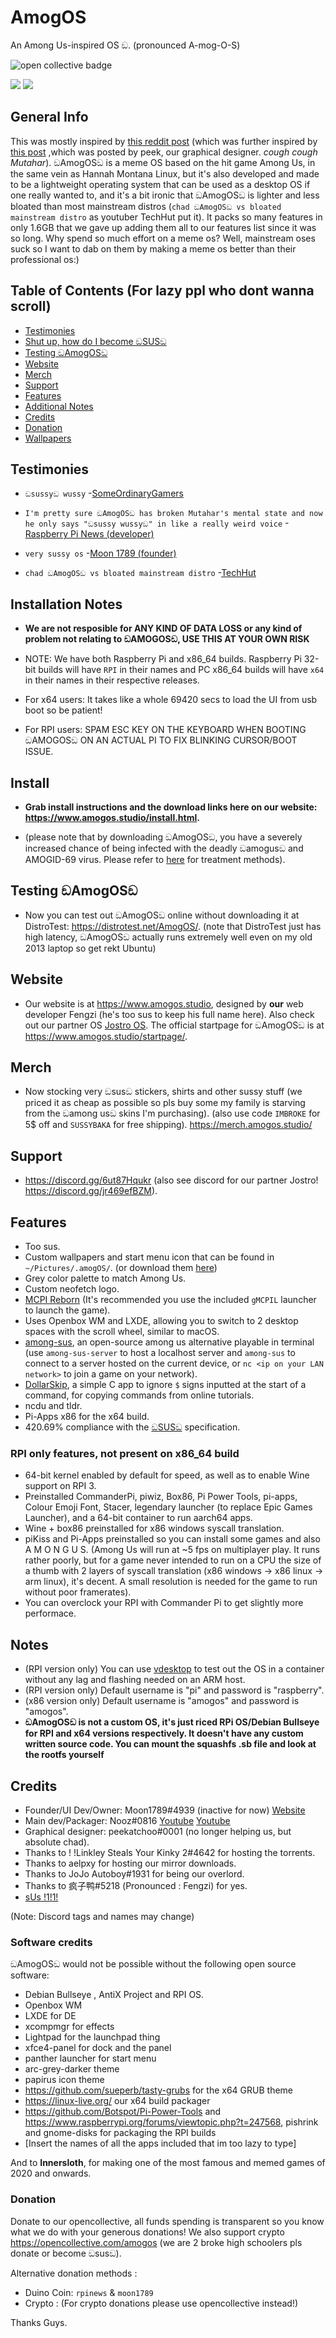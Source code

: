 # AmogOS
An Among Us-inspired OS ඞ. (pronounced A-mog-O-S)

<img alt="open collective badge" src="https://opencollective.com/amogos/tiers/just-wanna-help.svg?avatarHeight=65" />

<img src="https://i.postimg.cc/vmF8tTVH/120727498-ecfc5e00-c497-11eb-9f92-a1b99318fee1.png"/> <img src="https://i.postimg.cc/m2Ym9qXt/130533968-d797e83d-e643-4c62-9264-7d46c2b67b48.png"/>

## General Info

This was mostly inspired by [this reddit post](https://www.reddit.com/r/unixporn/comments/nhomed/cinnamon_amogos_is_complete_icon_art_idea_by_u/) (which was further inspired by [this post](https://www.reddit.com/r/linuxmint/comments/n9h7b4/amogos_custom_background_mint_x_grey_theme/) ,which was posted by peek, our graphical designer. *cough cough Mutahar*). ඞAmogOSඞ is a meme OS based on the hit game Among Us, in the same vein as Hannah Montana Linux, but it's also developed and made to be a lightweight operating system that can be used as a desktop OS if one really wanted to, and it's a bit ironic that ඞAmogOSඞ is lighter and less bloated than most mainstream distros (`chad ඞAmogOSඞ vs bloated mainstream distro` as youtuber TechHut put it). It packs so many features in only 1.6GB that we gave up adding them all to our features list since it was so long. Why spend so much effort on a meme os? Well, mainstream oses suck so I want to dab on them by making a meme os better than their professional os:)

## Table of Contents (For lazy ppl who dont wanna scroll)
- [Testimonies](#Testimonies)  
- [Shut up, how do I become ඞSUSඞ](#Install) <br>
- [Testing ඞAmogOSඞ](#Testing-ඞAmogOSඞ)  <br>
- [Website](#Website)  
- [Merch](#Merch)  
- [Support](#Support)  
- [Features](#Features)  
- [Additional Notes](#Notes)  
- [Credits](#Credits)  
- [Donation](#Donation)  
- [Wallpapers](https://github.com/Amog-OS/AmogOS-Wallpapers)  

## Testimonies

- `ඞsussyඞ wussy` -[SomeOrdinaryGamers](https://www.youtube.com/watch?v=ixLuhDxNktk)
  
- `I'm pretty sure ඞAmogOSඞ has broken Mutahar's mental state and now he only says "ඞsussy wussyඞ" in like a really weird voice` -[Raspberry Pi News (developer)](https://www.youtube.com/watch?v=jiQVuhNiTZ0)
  
- `very sussy os` -[Moon 1789 (founder)](https://www.youtube.com/watch?v=hkzYIwMYds8)
  
- `chad ඞAmogOSඞ vs bloated mainstream distro` -[TechHut](https://www.youtube.com/watch?v=ymYIJYb2hYI)  

## Installation Notes
- **We are not resposible for ANY KIND OF DATA LOSS or any kind of problem not relating to ඞAMOGOSඞ, USE THIS AT YOUR OWN RISK**

- NOTE: We have both Raspberry Pi and x86_64 builds. Raspberry Pi 32-bit builds will have `RPI` in their names and PC x86_64 builds will have `x64` in their names in their respective releases.  

- For x64 users: It takes like a whole 69420 secs to load the UI from usb boot so be patient!

- For RPI users: SPAM ESC KEY ON THE KEYBOARD WHEN BOOTING ඞAMOGOSඞ ON AN ACTUAL PI TO FIX BLINKING CURSOR/BOOT ISSUE.

## Install
- **Grab install instructions and the download links here on our website: https://www.amogos.studio/install.html.**

- (please note that by downloading ඞAmogOSඞ, you have a severely increased chance of being infected with the deadly ඞamogusඞ and AMOGID-69 virus. Please refer to [here](https://www.youtube.com/watch?v=nFstpT_YTro) for treatment methods).

## Testing ඞAmogOSඞ
- Now you can test out ඞAmogOSඞ online without downloading it at DistroTest: https://distrotest.net/AmogOS/. (note that DistroTest just has high latency, ඞAmogOSඞ actually runs extremely well even on my old 2013 laptop so get rekt Ubuntu)

## Website
- Our website is at https://www.amogos.studio, designed by **our** web developer Fengzi (he's too sus to keep his full name here). Also check out our partner OS [Jostro OS](https://github.com/jostroOS/jostro). The official startpage for ඞAmogOSඞ is at https://www.amogos.studio/startpage/.

## Merch
- Now stocking very ඞsusඞ stickers, shirts and other sussy stuff (we priced it as cheap as possible so pls buy some my family is starving from the ඞamong usඞ skins I'm purchasing). (also use code `IMBROKE` for 5$ off and `SUSSYBAKA` for free shipping). 
https://merch.amogos.studio/ 

## Support
- https://discord.gg/6ut87Hqukr (also see discord for our partner Jostro! https://discord.gg/jr469efBZM).

## Features
- Too sus.
- Custom wallpapers and start menu icon that can be found in `~/Pictures/.amogOS/`. (or download them [here](https://github.com/Amog-OS/AmogOS-Wallpapers))
- Grey color palette to match Among Us.
- Custom neofetch logo.
- [MCPI Reborn](https://gitea.thebrokenrail.com/TheBrokenRail/minecraft-pi-reborn) (It's recommended you use the included `gMCPIL` launcher to launch the game).
- Uses Openbox WM and LXDE, allowing you to switch to 2 desktop spaces with the scroll wheel, similar to macOS.
- [among-sus](https://git.sr.ht/~martijnbraam/among-sus), an open-source among us alternative playable in terminal (use `among-sus-server` to host a localhost server and `among-sus` to connect to a server hosted on the current device, or `nc <ip on your LAN network>` to join a game on your network).
- [DollarSkip](https://github.com/CleanMachine1/DollarSkip), a simple C app to ignore `$` signs inputted at the start of a command, for copying commands from online tutorials.
- ncdu and tldr.
- Pi-Apps x86 for the x64 build.
- 420.69% compliance with the [ඞSUSඞ](https://en.m.wikipedia.org/wiki/Single_UNIX_Specification) specification.

### RPI only features, not present on x86_64 build
- 64-bit kernel enabled by default for speed, as well as to enable Wine support on RPI 3.
- Preinstalled CommanderPi, piwiz, Box86, Pi Power Tools, pi-apps, Colour Emoji Font, Stacer, legendary launcher (to replace Epic Games Launcher), and a 64-bit container to run aarch64 apps.
- Wine + box86 preinstalled for x86 windows syscall translation.
- piKiss and Pi-Apps preinstalled so you can install some games and also A M O N G U S.
(Among Us will run at ~5 fps on multiplayer play. It runs rather poorly, but for a game never intended to run on a CPU the size of a thumb with 2 layers of syscall translation (x86 windows -> x86 linux -> arm linux), it's decent. A small resolution is needed for the game to run without poor framerates).
- You can overclock your RPI with Commander Pi to get slightly more performace.

## Notes
- (RPI version only) You can use [vdesktop](https://github.com/Botspot/vdesktop) to test out the OS in a container without any lag and flashing needed on an ARM host.
- (RPI version only) Default username is "pi" and password is "raspberry".
- (x86 version only) Default username is "amogos" and password is "amogos".
- **ඞAmogOSඞ is not a custom OS, it's just riced RPi OS/Debian Bullseye for RPI and x64 versions respectively. It doesn't have any custom written source code. You can mount the squashfs .sb file and look at the rootfs yourself**

## Credits
- Founder/UI Dev/Owner: Moon1789#4939 (inactive for now) [Website](https://moon1789.github.io/)
- Main dev/Packager: Nooz#0816 [Youtube](https://www.youtube.com/channel/UCmp6JswV90SV5agNFGQuWkw) [Youtube](https://www.youtube.com/channel/UCOImY0CpIrsOmbODaWYt17A)
- Graphical designer: peekatchoo#0001 (no longer helping us, but absolute chad).
- Thanks to !   !Linkley Steals Your Kinky 2#4642 for hosting the torrents.
- Thanks to aelpxy for hosting our mirror downloads.
- Thanks to JoJo Autoboy#1931 for being our overlord.
- Thanks to 疯子鸭#5218 (Pronounced : Fengzi) for yes.
- [sUs !1!1!](https://linustechtips.com/uploads/monthly_2021_03/1647043410_LinusWindowsXP.png.52fed85d600faa323ec2fa515d1b3ff7.png)

(Note: Discord tags and names may change)

### Software credits
ඞAmogOSඞ would not be possible without the following open source software:

- Debian Bullseye , AntiX Project and RPI OS.
- Openbox WM  
- LXDE for DE  
- xcompmgr for effects  
- Lightpad for the launchpad thing  
- xfce4-panel for dock and the panel
- panther launcher for start menu
- arc-grey-darker theme
- papirus icon theme
- https://github.com/sueperb/tasty-grubs for the x64 GRUB theme  
- https://linux-live.org/ our x64 build packager
- https://github.com/Botspot/Pi-Power-Tools and https://www.raspberrypi.org/forums/viewtopic.php?t=247568, pishrink and gnome-disks for packaging the RPI builds  
- [Insert the names of all the apps included that im too lazy to type]  

And to **Innersloth**, for making one of the most famous and memed games of 2020 and onwards.  

### Donation
Donate to our opencollective, all funds spending is transparent so you know what we do with your generous donations! We also support crypto https://opencollective.com/amogos (we are 2 broke high schoolers pls donate or become ඞsusඞ).

Alternative donation methods :
- Duino Coin: `rpinews` & `moon1789`
- Crypto : (For crypto donations please use opencollective instead!)

Thanks Guys.

